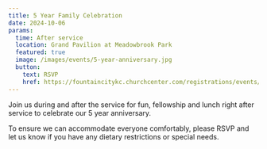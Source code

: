 ```yaml
---
title: 5 Year Family Celebration
date: 2024-10-06
params:
  time: After service
  location: Grand Pavilion at Meadowbrook Park
  featured: true
  image: /images/events/5-year-anniversary.jpg
  button:
    text: RSVP
    href: https://fountaincitykc.churchcenter.com/registrations/events/2502539
---
```


Join us during and after the service for fun, fellowship and lunch right after service to celebrate our 5 year anniversary. 

<!--more-->

To ensure we can accommodate everyone comfortably, please RSVP and let us know if you have any dietary restrictions or special needs.

